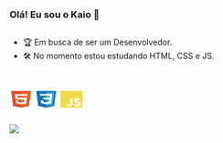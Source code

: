 ### Olá! Eu sou o Kaio 👋 
##
- 🏆 Em busca de ser um Desenvolvedor.
- 🛠 No momento estou estudando HTML, CSS e JS.
##
<div style="display: inline_block"><br>
  <img align="center" alt="Rafa-HTML" height="30" width="40" src="https://raw.githubusercontent.com/devicons/devicon/master/icons/html5/html5-original.svg">
  <img align="center" alt="Rafa-CSS" height="30" width="40" src="https://raw.githubusercontent.com/devicons/devicon/master/icons/css3/css3-original.svg">
  <img align="center" alt="Rafa-Js" height="30" width="40" src="https://raw.githubusercontent.com/devicons/devicon/master/icons/javascript/javascript-plain.svg">
</div>

##

<div>
    <a href="https://instagram.com/kaiofsca" target="_blank"> <img src="https://img.shields.io/badge/-Instagram-%23E4405F?style=for-the-badge&logo=instagram&logoColor=white"> </a>

</div>
